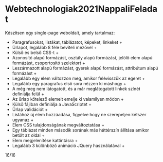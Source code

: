 # Webtechnologiak2021NappaliFeladat
Készítsen egy single-page weboldalt, amely tartalmaz:
- Paragrafusokat, listákat, táblázatot, képeket, linkeket +
- Űrlapot, legalább 8 féle beviteli mezővel +
- Külső és belső CSS-t +
- Azonosító alapú formázást, osztály alapú formázást, jelölő elem alapú formázást, csoportosító szelektort +
- Leszármazott alapú formázást, gyerek alapú formázást, attribútum alapú formázást +
- Legalább egy elem változzon meg, amikor felévisszük az egeret +
- Legalább egy paragrafus első sora nézzen ki máshogy +
- A még meg nem látogatott, és a már meglátogatott linkek színét definiálja felül +
- Az űrlap kötelező elemeit emelje ki valamilyen módon +
- Külső fájlban definiálja a JavaScriptet +
- Űrlap validációt +
- Listához új elem hozzáadása, figyelve hogy ne szerepeljen kétszer ugyanaz +
- Elem CSS tulajdonságának megváltoztatása +
- Egy táblázat minden második sorának más háttérszín állítása amikor betölt az oldal +
- Elem megjelenítése kattintásra +
- Legalább 3 különböző animáció JQuery használatával +

16/16